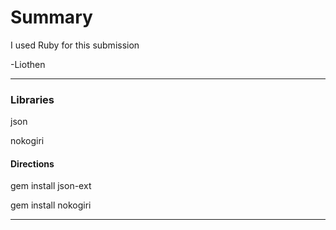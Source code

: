 # Summary
I used Ruby for this submission 

-Liothen

---
### Libraries
json

nokogiri


#### Directions
gem install json-ext

gem install nokogiri


---
